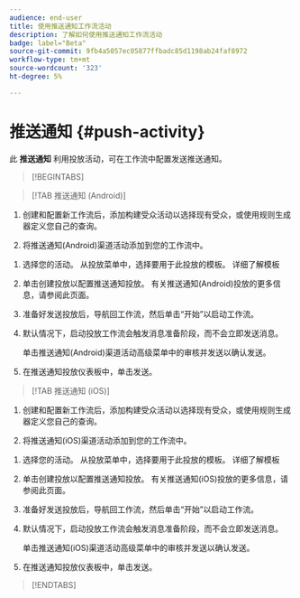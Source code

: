 ```yaml
---
audience: end-user
title: 使用推送通知工作流活动
description: 了解如何使用推送通知工作流活动
badge: label="Beta"
source-git-commit: 9fb4a5057ec05877ffbadc85d1198ab24faf8972
workflow-type: tm+mt
source-wordcount: '323'
ht-degree: 5%

---
```



# 推送通知 {#push-activity}

此 **推送通知** 利用投放活动，可在工作流中配置发送推送通知。

>[!BEGINTABS]

>[!TAB 推送通知 (Android)]

1. 创建和配置新工作流后，添加构建受众活动以选择现有受众，或使用规则生成器定义您自己的查询。

1. 将推送通知(Android)渠道活动添加到您的工作流中。

<!--
1. Select the Type of delivery:

    * Single delivery: Choose this option if you want the push notification to be sent only once. You have the flexibility to choose whether or not to include an outbound transition from this activity.

    * Recurring delivery: Choose this option if you want the push notification to be sent multiple times based on a defined frequency. The frequency can be configured using a Scheduler activity, allowing you to schedule the push notification to be sent at regular intervals.
-->

1. 选择您的活动。 从投放菜单中，选择要用于此投放的模板。 详细了解模板

1. 单击创建投放以配置推送通知投放。 有关推送通知(Android)投放的更多信息，请参阅此页面。

1. 准备好发送投放后，导航回工作流，然后单击“开始”以启动工作流。

1. 默认情况下，启动投放工作流会触发消息准备阶段，而不会立即发送消息。

   单击推送通知(Android)渠道活动高级菜单中的审核并发送以确认发送。

1. 在推送通知投放仪表板中，单击发送。

>[!TAB 推送通知 (iOS)]

1. 创建和配置新工作流后，添加构建受众活动以选择现有受众，或使用规则生成器定义您自己的查询。

1. 将推送通知(iOS)渠道活动添加到您的工作流中。

<!--
1. Select the Type of delivery:

    * Single delivery: Choose this option if you want the push notification to be sent only once. You have the flexibility to choose whether or not to include an outbound transition from this activity.

    * Recurring delivery: Choose this option if you want the push notification to be sent multiple times based on a defined frequency. The frequency can be configured using a Scheduler activity, allowing you to schedule the push notification to be sent at regular intervals.
-->

1. 选择您的活动。 从投放菜单中，选择要用于此投放的模板。 详细了解模板

1. 单击创建投放以配置推送通知投放。 有关推送通知(iOS)投放的更多信息，请参阅此页面。

1. 准备好发送投放后，导航回工作流，然后单击“开始”以启动工作流。

1. 默认情况下，启动投放工作流会触发消息准备阶段，而不会立即发送消息。

   单击推送通知(iOS)渠道活动高级菜单中的审核并发送以确认发送。

1. 在推送通知投放仪表板中，单击发送。

>[!ENDTABS]